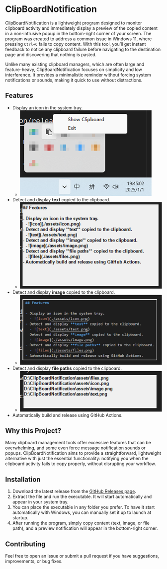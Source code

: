 # ClipBoardNotification

ClipBoardNotification is a lightweight program designed to monitor clipboard activity and immediately display a preview of the copied content in a non-intrusive popup in the bottom-right corner of your screen. The program was created to address a common issue in Windows 11, where pressing `Ctrl+C` fails to copy content. With this tool, you’ll get instant feedback to notice any clipboard failure before navigating to the destination page and discovering that nothing is pasted.

Unlike many existing clipboard managers, which are often large and feature-heavy, ClipBoardNotification focuses on simplicity and low interference. It provides a minimalistic reminder without forcing system notifications or sounds, making it quick to use without distractions.

## Features

- Display an icon in the system tray.
  - ![icon](./assets/icon.png)
- Detect and display **text** copied to the clipboard.
  - ![text](./assets/text.png)
- Detect and display **image** copied to the clipboard.
  - ![image](./assets/image.png)
- Detect and display **file paths** copied to the clipboard.
  - ![files](./assets/files.png)
- Automatically build and release using GitHub Actions.



## Why this Project?

Many clipboard management tools offer excessive features that can be overwhelming, and some even force message notification sounds or popups. ClipBoardNotification aims to provide a straightforward, lightweight alternative with just the essential functionality: notifying you when the clipboard activity fails to copy properly, without disrupting your workflow.

## Installation

1. Download the latest release from the [GitHub Releases page](https://github.com/Wu-Yijun/ClipBoardNotification/releases/latest).
2. Extract the file and run the executable. It will start automatically and appear in your system tray.
3. You can place the executable in any folder you prefer. To have it start automatically with Windows, you can manually set it up to launch at startup.
4. After running the program, simply copy content (text, image, or file path), and a preview notification will appear in the bottom-right corner.

## Contributing

Feel free to open an issue or submit a pull request if you have suggestions, improvements, or bug fixes.
